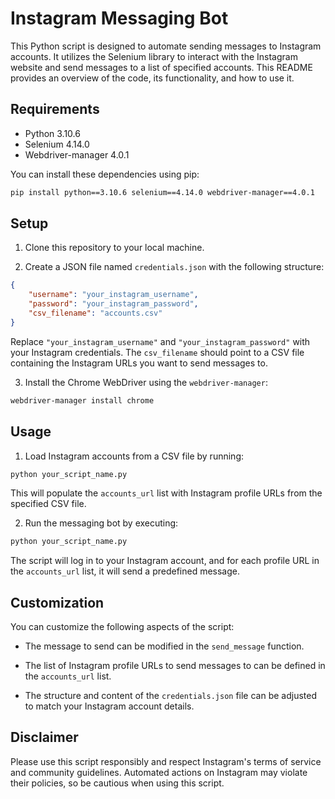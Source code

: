 # Instagram Messaging Bot

This Python script is designed to automate sending messages to Instagram accounts. It utilizes the Selenium library to interact with the Instagram website and send messages to a list of specified accounts. This README provides an overview of the code, its functionality, and how to use it.

## Requirements

- Python 3.10.6
- Selenium 4.14.0
- Webdriver-manager 4.0.1

You can install these dependencies using pip:

```bash
pip install python==3.10.6 selenium==4.14.0 webdriver-manager==4.0.1
```

## Setup

1. Clone this repository to your local machine.

2. Create a JSON file named `credentials.json` with the following structure:

```json
{
    "username": "your_instagram_username",
    "password": "your_instagram_password",
    "csv_filename": "accounts.csv"
}
```

Replace `"your_instagram_username"` and `"your_instagram_password"` with your Instagram credentials. The `csv_filename` should point to a CSV file containing the Instagram URLs you want to send messages to.

3. Install the Chrome WebDriver using the `webdriver-manager`:

```bash
webdriver-manager install chrome
```

## Usage

1. Load Instagram accounts from a CSV file by running:

```bash
python your_script_name.py
```

This will populate the `accounts_url` list with Instagram profile URLs from the specified CSV file.

2. Run the messaging bot by executing:

```bash
python your_script_name.py
```

The script will log in to your Instagram account, and for each profile URL in the `accounts_url` list, it will send a predefined message.

## Customization

You can customize the following aspects of the script:

- The message to send can be modified in the `send_message` function.

- The list of Instagram profile URLs to send messages to can be defined in the `accounts_url` list.

- The structure and content of the `credentials.json` file can be adjusted to match your Instagram account details.

## Disclaimer

Please use this script responsibly and respect Instagram's terms of service and community guidelines. Automated actions on Instagram may violate their policies, so be cautious when using this script.
